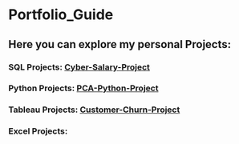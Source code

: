 # Portfolio_Guide

## Here you can explore my personal Projects:

### SQL Projects: [Cyber-Salary-Project](https://github.com/AlbErtogArgAr1/SQL_cyber_salary_project/blob/main/README.md)
### Python Projects: [PCA-Python-Project](https://github.com/AlbErtogArgAr1/PCA_Python_Project/blob/main/PCA_Analysis.ipynb)
### Tableau Projects: [Customer-Churn-Project](https://github.com/AlbErtogArgAr1/Tableau_Project_Customer_churn)
### Excel Projects:  
